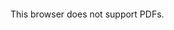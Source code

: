 <object data="Centro-big-2018-politiche.pdf" type="application/pdf" width="500px" height="300px">
    <embed src="Centro-big-2018-politiche.pdf"">
        <p>This browser does not support PDFs.</p>
    </embed>
</object>